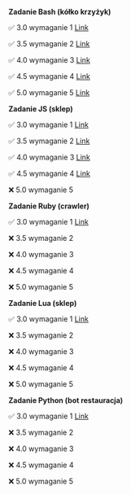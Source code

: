 **Zadanie Bash (kółko krzyżyk)** 

:white_check_mark: 3.0 wymaganie 1 [Link](https://github.com/m-aleksandra/game-scripts/commit/0417c5841c46472a81853d5520a0fa4970863548)

:white_check_mark: 3.5 wymaganie 2 [Link](https://github.com/m-aleksandra/game-scripts/commit/0417c5841c46472a81853d5520a0fa4970863548)

:white_check_mark: 4.0 wymaganie 3 [Link](https://github.com/m-aleksandra/game-scripts/commit/0417c5841c46472a81853d5520a0fa4970863548)

:white_check_mark: 4.5 wymaganie 4 [Link](https://github.com/m-aleksandra/game-scripts/commit/0417c5841c46472a81853d5520a0fa4970863548)

:white_check_mark: 5.0 wymaganie 5 [Link](https://github.com/m-aleksandra/game-scripts/commit/0417c5841c46472a81853d5520a0fa4970863548)

**Zadanie JS (sklep)** 

:white_check_mark: 3.0 wymaganie 1 [Link](https://github.com/m-aleksandra/game-scripts/commit/a14936142e6587cf74ec6060ccc05d6d73cd75bd)

:white_check_mark: 3.5 wymaganie 2 [Link](https://github.com/m-aleksandra/game-scripts/commit/a14936142e6587cf74ec6060ccc05d6d73cd75bd)

:white_check_mark: 4.0 wymaganie 3 [Link](https://github.com/m-aleksandra/game-scripts/commit/a14936142e6587cf74ec6060ccc05d6d73cd75bd)

:white_check_mark: 4.5 wymaganie 4 [Link](https://github.com/m-aleksandra/game-scripts/commit/a14936142e6587cf74ec6060ccc05d6d73cd75bd)

:x: 5.0 wymaganie 5 

**Zadanie Ruby (crawler)** 

:white_check_mark: 3.0 wymaganie 1 [Link](https://github.com/m-aleksandra/game-scripts/commit/559481c2331303ab922a71dc7ccb251e69982863)

:x: 3.5 wymaganie 2

:x: 4.0 wymaganie 3

:x: 4.5 wymaganie 4

:x: 5.0 wymaganie 5 

**Zadanie Lua (sklep)** 

:white_check_mark: 3.0 wymaganie 1 [Link](https://github.com/m-aleksandra/game-scripts/commit/4fc732ae24160ce72705991ed6db5ed096fe2e22)

:x: 3.5 wymaganie 2

:x: 4.0 wymaganie 3

:x: 4.5 wymaganie 4

:x: 5.0 wymaganie 5 

**Zadanie Python (bot restauracja)** 

:white_check_mark: 3.0 wymaganie 1 [Link](https://github.com/m-aleksandra/game-scripts/commit/b5f7cb7572dbd8118c647c45c4c0388bfae3c945)

:x: 3.5 wymaganie 2

:x: 4.0 wymaganie 3

:x: 4.5 wymaganie 4

:x: 5.0 wymaganie 5 

